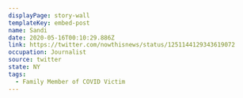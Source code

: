 ```yaml
---
displayPage: story-wall
templateKey: embed-post
name: Sandi
date: 2020-05-16T00:10:29.886Z
link: https://twitter.com/nowthisnews/status/1251144129343619072
occupation: Journalist
source: twitter
state: NY
tags:
  - Family Member of COVID Victim
---
```

